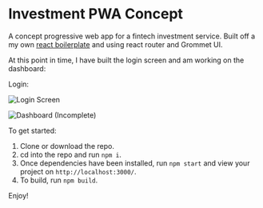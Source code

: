 # Investment PWA Concept

A concept progressive web app for a fintech investment service. Built off a my own [react boilerplate](https://github.com/andthomas/react-scratch) and using react router and Grommet UI.

At this point in time, I have built the login screen and am working on the dashboard:

Login: 

![Login Screen](https://i,imgur.com/IGC9SOL.png)

![Dashboard (Incomplete)](https://i.imgur.com/g9tsCno.png)

To get started:

1. Clone or download the repo.
2. cd into the repo and run `npm i`.
3. Once dependencies have been installed, run `npm start` and view your project on `http://localhost:3000/`.
4. To build, run `npm build`.

Enjoy!